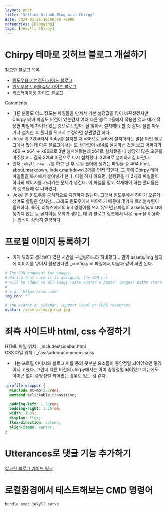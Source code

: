 ```yaml
---
layout: post
title: "Setting Github Blog with Chirpy"
date: 2024-01-26 10:00:00 +0900
categories: [Blogging]
tags: [Jekyll, Chirpy]
---
```


# Chirpy 테마로 깃허브 블로그 개설하기

참고한 블로그 목록

- [윈도우용 기본적인 가이드 블로그](<https://devpro.kr/posts/Github-%EB%B8%94%EB%A1%9C%EA%B7%B8-%EB%A7%8C%EB%93%A4%EA%B8%B0-(1)/>)
- [윈도우용 트러블슈팅 가이드 블로그](https://ree31206.tistory.com/entry/github-pages-%EB%B8%94%EB%A1%9C%EA%B7%B8-%EB%A7%8C%EB%93%A4%EA%B8%B0-%ED%85%8C%EB%A7%88-%EC%A0%81%EC%9A%A9%ED%95%98%EA%B8%B0Chirpy)
- [커스터마이징 가이드 블로그](https://www.irgroup.org/posts/jekyll-chirpy/)

Comments

- 다른 분들도 어느 정도는 파일들을 만져서 기본 설정값을 많이 바꾸셨겠지만 Chirpy 테마 파일도 버전이 있는건지 여러 다른 블로그들에서 적용한 것과 내가 적용한 파일에 차이가 있는 것으로 보인다. 잘 찾아서 설치해야 할 것 같다. 물론 아무거나 설치한 후 폴더를 뒤져서 수정하면 상관없긴 하다.
- Jekyll이 32bit라서 Ruby를 설치할 때 x86으로 골라서 설치하라는 말을 어떤 블로그에서 봤는데 다른 블로그에서는 또 상관없이 x64로 설치하신 것을 보고 어쩌다가 x86 → x64 → x86으로 3번 설치해봤는데 x64로 설치했을 때 상당히 많은 오류를 마주했고... 결국 32bit 버전으로 다시 설치했다. 32bit로 설치하시길 바란다.
- 먼저 `jekyll new ./`를 하고 난 후 로컬 폴더에 생기는 파일들 중 404.html, about.markdown, index.markdown 3개를 먼저 없앤다. 그 후에 Chirpy 테마 파일들을 복사해서 붙여넣기 한다. 이걸 하지 않으면, 실행했을 때 2개의 파일들이 하나의 페이지를 가리키는 문제가 생긴다. 이 파일들 말고 삭제해야 하는 폴더들은 위 링크들에 잘 나와있다.
- Jekyll은 윈도우를 공식적으로 지원하지 않는다. 그래서 윈도우에서 하다가 오류가 생겨도 할말은 없지만... 그래도 윈도우에서 써야하기 때문에 몇가지 트러블슈팅이 필요하다. 특히, 리눅스에서의 init 명령어를 쓰지 않으면 js파일이 assets/js/dist에 생기지 않는 등 골치아픈 오류가 생기는데 위 블로그 링크에서 나온 npm을 이용하는 방식이 상당히 깔끔하다.

# 프로필 이미지 등록하기

- 이게 뭐라고 생각보다 많은 시간을 구글링하느라 허비했다... 만약 assets/img 폴더에 이미지를 넣어서 활용한다면 \_config.yml 파일에서 다음과 같이 하면 된다.

```yml
# The CDN endpoint for images.
# Notice that once it is assigned, the CDN url
# will be added to all image (site avatar & posts' images) paths starting with '/'
#
# e.g. 'https://cdn.com'
img_cdn: ""

# the avatar on sidebar, support local or CORS resources
avatar: /assets/img/pingu.jpg
```

# 죄측 사이드바 html, css 수정하기

HTML 파일 위치 : \_includes\sidebar.html  
CSS 파일 위치 : \_sass\addon\commons.scss

- 나는 프로필 이미지와 블로그 이름 등의 윗부분 요소들이 중앙정렬 되어있으면 좋겠어서 고쳤다. 그런데 다른 버전의 chirpy에서는 이미 중앙정렬 되어있고 메뉴에도 아이콘 없이 중앙정렬 되어있는 경우도 있는 것 같다.

```css
.profile-wrapper {
  @include mt-mb(2.5rem);
  @extend %clickable-transition;

  padding-left: 1.25rem;
  padding-right: 1.25rem;
  width: 100%;
  display: flex;
  flex-direction: column;
  align-items: center;
}
```

# Utterances로 댓글 기능 추가하기

[참고한 블로그 가이드 링크](https://www.irgroup.org/posts/utternace-comments-system/)

# 로컬환경에서 테스트해보는 CMD 명령어

```bash
bundle exec jekyll serve
```
